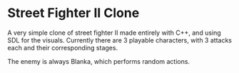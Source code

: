 # Street Fighter II Clone

A very simple clone of street fighter II made entirely with C++, and using SDL for the visuals. Currently there are 3 playable characters, with 3 attacks each and their corresponding stages.

The enemy is always Blanka, which performs random actions.
